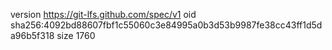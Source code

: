 version https://git-lfs.github.com/spec/v1
oid sha256:4092bd88607fbf1c55060c3e84995a0b3d53b9987fe38cc43ff1d5da96b5f318
size 1760
